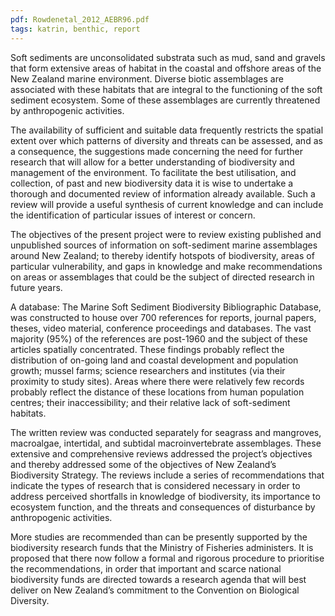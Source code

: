 ```yaml
---
pdf: Rowdenetal_2012_AEBR96.pdf
tags: katrin, benthic, report
---
```

Soft sediments are unconsolidated substrata such as mud, sand and gravels that form extensive areas of habitat in the coastal and offshore areas of the New Zealand marine environment. Diverse biotic assemblages are associated with these habitats that are integral to the functioning of the soft sediment ecosystem. Some of these assemblages are currently threatened by anthropogenic activities.

The availability of sufficient and suitable data frequently restricts the spatial extent over which patterns of diversity and threats can be assessed, and as a consequence, the suggestions made concerning the need for further research that will allow for a better understanding of biodiversity and management of the environment. To facilitate the best utilisation, and collection, of past and new biodiversity data it is wise to undertake a thorough and documented review of information already available. Such a review will provide a useful synthesis of current knowledge and can include the identification of particular issues of interest or concern.

The objectives of the present project were to review existing published and unpublished sources of information on soft-sediment marine assemblages around New Zealand; to thereby identify hotspots of biodiversity, areas of particular vulnerability, and gaps in knowledge and make recommendations on areas or assemblages that could be the subject of directed research in future years.

A database: The Marine Soft Sediment Biodiversity Bibliographic Database, was constructed to house over 700 references for reports, journal papers, theses, video material, conference proceedings and databases. The vast majority (95%) of the references are post-1960 and the subject of these articles spatially concentrated. These findings probably reflect the distribution of on-going land and coastal development and population growth; mussel farms; science researchers and institutes (via their proximity to study sites). Areas where there were relatively few records probably reflect the distance of these locations from human population centres; their inaccessibility; and their relative lack of soft-sediment habitats.

The written review was conducted separately for seagrass and mangroves, macroalgae, intertidal, and subtidal macroinvertebrate assemblages. These extensive and comprehensive reviews addressed the project’s objectives and thereby addressed some of the objectives of New Zealand’s Biodiversity Strategy.
The reviews include a series of recommendations that indicate the types of research that is considered necessary in order to address perceived shortfalls in knowledge of biodiversity, its importance to ecosystem function, and the threats and consequences of disturbance by anthropogenic activities.

More studies are recommended than can be presently supported by the biodiversity research funds that the Ministry of Fisheries administers. It is proposed that there now follow a formal and rigorous procedure to prioritise the recommendations, in order that important and scarce national biodiversity funds are directed towards a research agenda that will best deliver on New Zealand’s commitment to the Convention on Biological Diversity.
